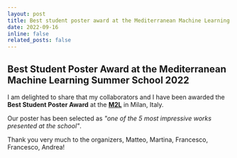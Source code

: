 ```yaml
---
layout: post
title: Best student poster award at the Mediterranean Machine Learning Summer School
date: 2022-09-16
inline: false
related_posts: false
---
```


## Best Student Poster Award at the Mediterranean Machine Learning Summer School 2022

I am delighted to share that my collaborators and I have been awarded the **Best Student Poster Award** at the **[M2L](https://www.m2lschool.org/past-editions/m2l-2022-italy)** in Milan, Italy.

Our poster has been selected as _"one of the 5 most impressive works presented at the school"_.

Thank you very much to the organizers, Matteo, Martina, Francesco, Francesco, Andrea!
